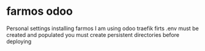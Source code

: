# farmos odoo
Personal settings installing farmos
I am using odoo traefik firts
.env must be created and populated
you must create persistent directories before deploying
